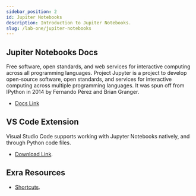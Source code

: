 ```yaml
---
sidebar_position: 2
id: Jupiter Notebooks
description: Introduction to Jupiter Notebooks.
slug: /lab-one/jupiter-notebooks
---
```


## Jupiter Notebooks Docs
Free software, open standards, and web services for interactive computing across all programming languages. Project Jupyter is a project to develop open-source software, open standards, and services for interactive computing across multiple programming languages. It was spun off from IPython in 2014 by Fernando Pérez and Brian Granger. 
- [Docs Link]((https://jupyter.org/).)

## VS Code Extension
Visual Studio Code supports working with Jupyter Notebooks natively, and through Python code files. 
- [Download Link](https://code.visualstudio.com/docs/datascience/jupyter-notebooks).


## Exra Resources
- [Shortcuts](https://towardsdatascience.com/jypyter-notebook-shortcuts-bf0101a98330).
